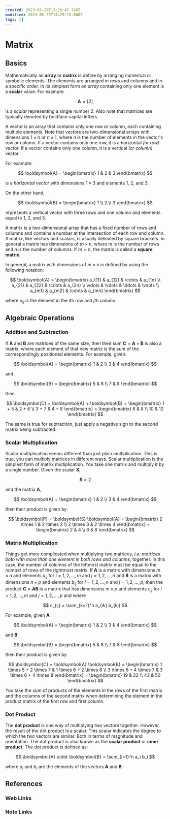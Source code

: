 ```yaml
---
created: 2023-05-29T13:28:45.749Z
modified: 2023-05-29T14:29:15.000Z
tags: []
---
```

# Matrix

## Basics

Mathematically an **array** or **matrix** is define by arranging numerical or
symbolic elements.
The elements are arranged in rows and columns and in a specific order.
In its simplest form an *array* containing only one element is a **scalar** value.
For example:

$$ \boldsymbol{A} = [2] $$

is a *scalar* representing a single number 2.
Also note that matrices are typically denoted by boldface capital letters.

A vector is an array that contains only one row or column,
each containing multiple elements.
Note that vectors are two-dimensional arrays with
dimensions $1 \times n$ or $n \times 1$,
where $n$ is the number of elements in the vector's row or column.
If a vector contains only one row, it is a horizontal *(or row)* vector.
If a vector contains only one column, it is a vertical *(or column)* vector.

For example:

$$ \boldsymbol{A} = \begin{bmatrix} 1 & 2 & 3 \end{bmatrix} $$

is a *horizontal vector* with dimensions $1 \times 3$ and elements 1, 2, and 3.

On the other hand,

$$ \boldsymbol{B} = \begin{bmatrix} 1 \\ 2 \\ 3 \end{bmatrix} $$

represents a vertical vector with three rows and one column and elements equal to
1, 2, and 3.

A matrix is a two-dimensional array that has a fixed number of rows and columns and
contains a number at the intersection of each row and column.
A matrix, like vectors and scalars,
is usually delimited by square brackets.
In general a matrix has dimensions of $m \times n$,
where $m$ is the number of rows and $n$ is the number of columns.
If $m = n$, the matrix is called a **square matrix**.

In general, a matrix with dimensions of $m \times n$ is defined by
using the following notation:

$$ \boldsymbol{A} = \begin{bmatrix}
a_{11} & a_{12} & \cdots & a_{1n} \\
a_{21} & a_{22} & \cdots & a_{2n} \\
\vdots & \vdots & \ddots & \vdots \\
a_{m1} & a_{m2} & \cdots & a_{mn}
\end{bmatrix} $$

where $a_{ij}$ is the element in the $i$th row and $j$th column.

## Algebraic Operations

### Addition and Subtraction

If $\boldsymbol{A}$ and $\boldsymbol{B}$ are matrices of the same size,
then their sum $\boldsymbol{C} = \boldsymbol{A} + \boldsymbol{B}$ is also a matrix,
where each element of that new matrix is the sum of
the correspondingly positioned elements.
For example, given:

$$ \boldsymbol{A} = \begin{bmatrix}
1 & 2 \\
3 & 4
\end{bmatrix} $$

and

$$ \boldsymbol{B} = \begin{bmatrix}
5 & 6 \\
7 & 8
\end{bmatrix} $$

then

$$ \boldsymbol{C} = \boldsymbol{A} + \boldsymbol{B} = \begin{bmatrix}
1 + 5 & 2 + 6 \\
3 + 7 & 4 + 8
\end{bmatrix} = \begin{bmatrix}
6 & 8 \\
10 & 12
\end{bmatrix} $$

The same is true for subtraction,
just apply a negative sign to the second matrix being subtracted.

### Scalar Multiplication

Scalar multiplication seems different than just plain multiplication.
This is true, you can multiply matrices in different ways.
Scalar multiplication is the simplest form of matrix multiplication.
You take one matrix and multiply it by a single number.
Given the scalar $\boldsymbol{S}$,

$$ \boldsymbol{S} = 2 $$

and the matrix $\boldsymbol{A}$,

$$ \boldsymbol{A} = \begin{bmatrix}
1 & 2 \\
3 & 4
\end{bmatrix} $$

then their product is given by:

$$ \boldsymbol{P} = \boldsymbol{S} \boldsymbol{A} = \begin{bmatrix}
2 \times 1 & 2 \times 2 \\
2 \times 3 & 2 \times 4
\end{bmatrix} = \begin{bmatrix}
2 & 4 \\
6 & 8
\end{bmatrix} $$

### Matrix Multiplication

Things get more complicated when multiplying two matrices,
*i.e. matrices both with more than one element in both rows and columns*, together.
In this case,
the number of columns of the leftmost matrix must be equal to
the number of rows of the rightmost matrix.
If $\boldsymbol{A}$ is a matrix with dimensions $m \times n$ and
elements $a_{ij}$ for $i = 1, 2, \ldots, m$ and $j = 1, 2, \ldots, n$ and 
$\boldsymbol{B}$ is a matrix with dimensions $n \times p$ and
elements $b_{ij}$ for $i = 1, 2, \ldots, n$ and $j = 1, 2, \ldots, p$,
then the product $\boldsymbol{C} = \boldsymbol{A} \boldsymbol{B}$ is a matrix
that has dimensions $m \times p$ and elements $c_{ij}$ for
$i = 1, 2, \ldots, m$ and $j = 1, 2, \ldots, p$ and where

$$ c_{ij} = \sum_{k=1}^n a_{ik} b_{kj} $$

For example, given $\boldsymbol{A}$

$$ \boldsymbol{A} = \begin{bmatrix}
1 & 2 \\
3 & 4
\end{bmatrix} $$

and $\boldsymbol{B}$

$$ \boldsymbol{B} = \begin{bmatrix}
5 & 6 \\
7 & 8
\end{bmatrix} $$

then their product is given by

$$ \boldsymbol{C} = \boldsymbol{A} \boldsymbol{B} = \begin{bmatrix}
1 \times 5 + 2 \times 7 & 1 \times 6 + 2 \times 8 \\
3 \times 5 + 4 \times 7 & 3 \times 6 + 4 \times 8
\end{bmatrix} = \begin{bmatrix}
19 & 22 \\
43 & 50
\end{bmatrix} $$

You take the sum of products of the elements in the rows of the first matrix
and the columns of the second matrix when
determining the element in the product matrix of the first row and first column.

### Dot Product

The **dot product** is one way of multiplying two vectors together.
However the result of the dot product is a scalar.
This scalar indicates the degree to which the two vectors are similar.
Both in terms of magnitude and orientation.
The dot product is also known as the **scalar product** or **inner product**.
The dot product is defined as:

$$ \boldsymbol{A} \cdot \boldsymbol{B} = \sum_{i=1}^n a_i b_i $$

where $a_i$ and $b_i$ are the elements of the vectors $\boldsymbol{A}$ and
$\boldsymbol{B}$.

## References

### Web Links

<!-- Hidden References -->

### Note Links

<!-- Hidden References -->
